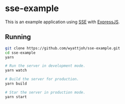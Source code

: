 # sse-example

This is an example application using [SSE](https://developer.mozilla.org/en-US/docs/Web/API/EventSource) with [ExpressJS](https://expressjs.com/).

## Running

```sh
git clone https://github.com/wyattjoh/sse-example.git
cd sse-example
yarn

# Run the server in development mode.
yarn watch

# Build the server for production.
yarn build

# Star the server in production mode.
yarn start
```
